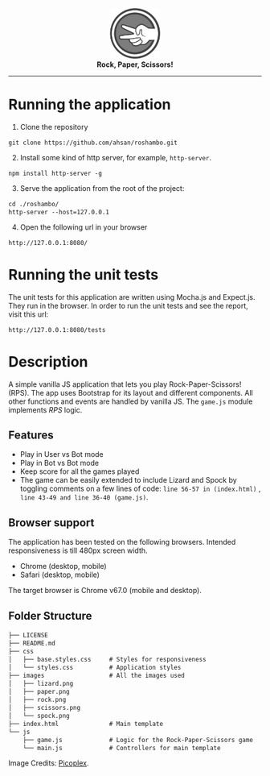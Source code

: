 <div align="center">
    <div>
        <img src="./images/scissors.png" alt="Roshambo" width="100">
    </div>
   <div>
        <strong>Rock, Paper, Scissors!</strong>
    </div>
</div>

<hr>

# Running the application
1. Clone the repository
```
git clone https://github.com/ahsan/roshambo.git
```
2. Install some kind of http server, for example, `http-server`.
```
npm install http-server -g
```
3. Serve the application from the root of the project:
```
cd ./roshambo/
http-server --host=127.0.0.1
```
4. Open the following url in your browser
```
http://127.0.0.1:8080/
```
# Running the unit tests
The unit tests for this application are written using Mocha.js and Expect.js. They run in the browser. In order to run the unit tests and see the report, visit this url:
```
http://127.0.0.1:8080/tests
```

# Description
A simple vanilla JS application that lets you play Rock-Paper-Scissors! (RPS).
The app uses Bootstrap for its layout and different components. All other functions and events are handled by vanilla JS. The `game.js` module implements <i>RPS</i> logic.

## Features
- Play in User vs Bot mode
- Play in Bot vs Bot mode
- Keep score for all the games played
- The game can be easily extended to include Lizard and Spock by toggling comments on a few lines of code: `line 56-57 in (index.html)` , `line 43-49 and line 36-40 (game.js)`.

## Browser support
The application has been tested on the following browsers. Intended responsiveness is till 480px screen width.
- Chrome (desktop, mobile)
- Safari (desktop, mobile)

The target browser is Chrome v67.0 (mobile and desktop).

## Folder Structure
```
├── LICENSE
├── README.md
├── css
│   ├── base.styles.css     # Styles for responsiveness
│   └── styles.css          # Application styles
├── images                  # All the images used
│   ├── lizard.png
│   ├── paper.png
│   ├── rock.png
│   ├── scissors.png
│   └── spock.png
├── index.html              # Main template
└── js
    ├── game.js             # Logic for the Rock-Paper-Scissors game
    └── main.js             # Controllers for main template
```

Image Credits: <a href="http://picoplex.net/">Picoplex</a>.